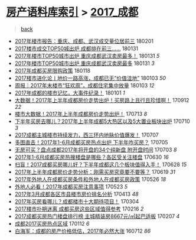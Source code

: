 [房产语料库索引](../../README.md)  > [2017_成都](2017_成都.md)
====
> [back](../README.md)

- [2017年楼市报告：重庆、成都、武汉成交量位居前三](http://jkwz.applinzi.com/ittc/7065041091881862154.html#2017%E5%B9%B4%E6%A5%BC%E5%B8%82%E6%8A%A5%E5%91%8A%EF%BC%9A%E9%87%8D%E5%BA%86%E3%80%81%E6%88%90%E9%83%BD%E3%80%81%E6%AD%A6%E6%B1%89%E6%88%90%E4%BA%A4%E9%87%8F%E4%BD%8D%E5%B1%85%E5%89%8D%E4%B8%89) 180201  
- [2017楼市成交TOP50城出炉 成都排在前三……](http://jkwz.applinzi.com/ittc/7064768221817603079.html#2017%E6%A5%BC%E5%B8%82%E6%88%90%E4%BA%A4TOP50%E5%9F%8E%E5%87%BA%E7%82%89+%E6%88%90%E9%83%BD%E6%8E%92%E5%9C%A8%E5%89%8D%E4%B8%89%E2%80%A6%E2%80%A6) 180131  
- [2017年楼市TOP50城市出炉 重庆成都武汉卖房最多！](http://jkwz.applinzi.com/ittc/7064753549286573066.html#2017%E5%B9%B4%E6%A5%BC%E5%B8%82TOP50%E5%9F%8E%E5%B8%82%E5%87%BA%E7%82%89+%E9%87%8D%E5%BA%86%E6%88%90%E9%83%BD%E6%AD%A6%E6%B1%89%E5%8D%96%E6%88%BF%E6%9C%80%E5%A4%9A%EF%BC%81) 180131 *5* 
- [2017年楼市TOP50城市出炉 重庆成都武汉卖房最多](http://jkwz.applinzi.com/ittc/7064636763211826182.html#2017%E5%B9%B4%E6%A5%BC%E5%B8%82TOP50%E5%9F%8E%E5%B8%82%E5%87%BA%E7%82%89+%E9%87%8D%E5%BA%86%E6%88%90%E9%83%BD%E6%AD%A6%E6%B1%89%E5%8D%96%E6%88%BF%E6%9C%80%E5%A4%9A) 180131 *3* 
- [2017年成都买房限购政策](http://jkwz.applinzi.com/ittc/7059975314946393099.html#2017%E5%B9%B4%E6%88%90%E9%83%BD%E4%B9%B0%E6%88%BF%E9%99%90%E8%B4%AD%E6%94%BF%E7%AD%96) 180118  
- [2017楼市进化论丨地价一路高涨，成都已无“价值洼地”](http://jkwz.applinzi.com/ittc/7054457093728240657.html#2017%E6%A5%BC%E5%B8%82%E8%BF%9B%E5%8C%96%E8%AE%BA%E4%B8%A8%E5%9C%B0%E4%BB%B7%E4%B8%80%E8%B7%AF%E9%AB%98%E6%B6%A8%EF%BC%8C%E6%88%90%E9%83%BD%E5%B7%B2%E6%97%A0%E2%80%9C%E4%BB%B7%E5%80%BC%E6%B4%BC%E5%9C%B0%E2%80%9D) 180103 *50* 
- [周报｜2017年末楼市“狂欢周”，成都住宅集中放量](http://jkwz.applinzi.com/ittc/7054284953439699979.html#%E5%91%A8%E6%8A%A5%EF%BD%9C2017%E5%B9%B4%E6%9C%AB%E6%A5%BC%E5%B8%82%E2%80%9C%E7%8B%82%E6%AC%A2%E5%91%A8%E2%80%9D%EF%BC%8C%E6%88%90%E9%83%BD%E4%BD%8F%E5%AE%85%E9%9B%86%E4%B8%AD%E6%94%BE%E9%87%8F) 180103 *12* 
- [2017年成都的楼市记忆，大事件纪录！](http://jkwz.applinzi.com/ittc/7053760641586693130.html#2017%E5%B9%B4%E6%88%90%E9%83%BD%E7%9A%84%E6%A5%BC%E5%B8%82%E8%AE%B0%E5%BF%86%EF%BC%8C%E5%A4%A7%E4%BA%8B%E4%BB%B6%E7%BA%AA%E5%BD%95%EF%BC%81) 180101 *1* 
- [大数据！2017年上半年成都房价走势出炉！买房路上且行且珍惜啊！](http://jkwz.applinzi.com/ittc/7012404860434252816.html#%E5%A4%A7%E6%95%B0%E6%8D%AE%EF%BC%812017%E5%B9%B4%E4%B8%8A%E5%8D%8A%E5%B9%B4%E6%88%90%E9%83%BD%E6%88%BF%E4%BB%B7%E8%B5%B0%E5%8A%BF%E5%87%BA%E7%82%89%EF%BC%81%E4%B9%B0%E6%88%BF%E8%B7%AF%E4%B8%8A%E4%B8%94%E8%A1%8C%E4%B8%94%E7%8F%8D%E6%83%9C%E5%95%8A%EF%BC%81) 170912 *22* 
- [楼市大数据！2017年上半年成都房价走势出炉！](http://jkwz.applinzi.com/ittc/6989830145962411024.html#%E6%A5%BC%E5%B8%82%E5%A4%A7%E6%95%B0%E6%8D%AE%EF%BC%812017%E5%B9%B4%E4%B8%8A%E5%8D%8A%E5%B9%B4%E6%88%90%E9%83%BD%E6%88%BF%E4%BB%B7%E8%B5%B0%E5%8A%BF%E5%87%BA%E7%82%89%EF%BC%81) 170713 *8* 
- [下半年买房去哪儿？2017年上半年成都5大热区以及5大置业板块出炉](http://jkwz.applinzi.com/ittc/6988685755336360977.html#%E4%B8%8B%E5%8D%8A%E5%B9%B4%E4%B9%B0%E6%88%BF%E5%8E%BB%E5%93%AA%E5%84%BF%EF%BC%9F2017%E5%B9%B4%E4%B8%8A%E5%8D%8A%E5%B9%B4%E6%88%90%E9%83%BD5%E5%A4%A7%E7%83%AD%E5%8C%BA%E4%BB%A5%E5%8F%8A5%E5%A4%A7%E7%BD%AE%E4%B8%9A%E6%9D%BF%E5%9D%97%E5%87%BA%E7%82%89) 170710 *3* 
- [2017成都主城楼市持续发力，西三环内地脉价值爆发！](http://jkwz.applinzi.com/ittc/6987568577908311045.html#2017%E6%88%90%E9%83%BD%E4%B8%BB%E5%9F%8E%E6%A5%BC%E5%B8%82%E6%8C%81%E7%BB%AD%E5%8F%91%E5%8A%9B%EF%BC%8C%E8%A5%BF%E4%B8%89%E7%8E%AF%E5%86%85%E5%9C%B0%E8%84%89%E4%BB%B7%E5%80%BC%E7%88%86%E5%8F%91%EF%BC%81) 170707  
- [多图直击！2017年1-6月成都买房热点出炉 下半年咋买房？](http://jkwz.applinzi.com/ittc/6986734589417358352.html#%E5%A4%9A%E5%9B%BE%E7%9B%B4%E5%87%BB%EF%BC%812017%E5%B9%B41-6%E6%9C%88%E6%88%90%E9%83%BD%E4%B9%B0%E6%88%BF%E7%83%AD%E7%82%B9%E5%87%BA%E7%82%89+%E4%B8%8B%E5%8D%8A%E5%B9%B4%E5%92%8B%E4%B9%B0%E6%88%BF%EF%BC%9F) 170705  
- [无房可买？盘点成都2017年将开盘的34个纯新盘 附开盘时间](http://jkwz.applinzi.com/ittc/6986094705937744901.html#%E6%97%A0%E6%88%BF%E5%8F%AF%E4%B9%B0%EF%BC%9F%E7%9B%98%E7%82%B9%E6%88%90%E9%83%BD2017%E5%B9%B4%E5%B0%86%E5%BC%80%E7%9B%98%E7%9A%8434%E4%B8%AA%E7%BA%AF%E6%96%B0%E7%9B%98+%E9%99%84%E5%BC%80%E7%9B%98%E6%97%B6%E9%97%B4) 170703 *8* 
- [2017年1-6月成都买房热搜楼盘是哪些？各区受关注楼盘](http://jkwz.applinzi.com/ittc/6984904374554723333.html#2017%E5%B9%B41-6%E6%9C%88%E6%88%90%E9%83%BD%E4%B9%B0%E6%88%BF%E7%83%AD%E6%90%9C%E6%A5%BC%E7%9B%98%E6%98%AF%E5%93%AA%E4%BA%9B%EF%BC%9F%E5%90%84%E5%8C%BA%E5%8F%97%E5%85%B3%E6%B3%A8%E6%A5%BC%E7%9B%98) 170630 *16* 
- [扫盲！2017成都买房哪儿好？下半年成都这几个板块值得入手！](http://jkwz.applinzi.com/ittc/6984258674712118276.html#%E6%89%AB%E7%9B%B2%EF%BC%812017%E6%88%90%E9%83%BD%E4%B9%B0%E6%88%BF%E5%93%AA%E5%84%BF%E5%A5%BD%EF%BC%9F%E4%B8%8B%E5%8D%8A%E5%B9%B4%E6%88%90%E9%83%BD%E8%BF%99%E5%87%A0%E4%B8%AA%E6%9D%BF%E5%9D%97%E5%80%BC%E5%BE%97%E5%85%A5%E6%89%8B%EF%BC%81) 170628 *15* 
- [2017年上半年成都房价走势分析：刚需买房究竟要不要等？](http://jkwz.applinzi.com/ittc/6980824142004618244.html#2017%E5%B9%B4%E4%B8%8A%E5%8D%8A%E5%B9%B4%E6%88%90%E9%83%BD%E6%88%BF%E4%BB%B7%E8%B5%B0%E5%8A%BF%E5%88%86%E6%9E%90%EF%BC%9A%E5%88%9A%E9%9C%80%E4%B9%B0%E6%88%BF%E7%A9%B6%E7%AB%9F%E8%A6%81%E4%B8%8D%E8%A6%81%E7%AD%89%EF%BC%9F) 170619 *31* 
- [2017年外地人在成都买房条件和外地人在成都买房政策](http://jkwz.applinzi.com/ittc/6971912668897084421.html#2017%E5%B9%B4%E5%A4%96%E5%9C%B0%E4%BA%BA%E5%9C%A8%E6%88%90%E9%83%BD%E4%B9%B0%E6%88%BF%E6%9D%A1%E4%BB%B6%E5%92%8C%E5%A4%96%E5%9C%B0%E4%BA%BA%E5%9C%A8%E6%88%90%E9%83%BD%E4%B9%B0%E6%88%BF%E6%94%BF%E7%AD%96) 170526 *18* 
- [外地人必看！2017年成都买房注意事项](http://jkwz.applinzi.com/ittc/6970916323981788165.html#%E5%A4%96%E5%9C%B0%E4%BA%BA%E5%BF%85%E7%9C%8B%EF%BC%812017%E5%B9%B4%E6%88%90%E9%83%BD%E4%B9%B0%E6%88%BF%E6%B3%A8%E6%84%8F%E4%BA%8B%E9%A1%B9) 170523 *5* 
- [2017年3月成都各区市县楼市房价排名分析](http://jkwz.applinzi.com/ittc/6956009726818124804.html#2017%E5%B9%B43%E6%9C%88%E6%88%90%E9%83%BD%E5%90%84%E5%8C%BA%E5%B8%82%E5%8E%BF%E6%A5%BC%E5%B8%82%E6%88%BF%E4%BB%B7%E6%8E%92%E5%90%8D%E5%88%86%E6%9E%90) 170413 *48* 
- [2017年买房看哪儿？成都楼市十大期待项目！](http://jkwz.applinzi.com/ittc/6941234972525593605.html#2017%E5%B9%B4%E4%B9%B0%E6%88%BF%E7%9C%8B%E5%93%AA%E5%84%BF%EF%BC%9F%E6%88%90%E9%83%BD%E6%A5%BC%E5%B8%82%E5%8D%81%E5%A4%A7%E6%9C%9F%E5%BE%85%E9%A1%B9%E7%9B%AE%EF%BC%81) 170304  
- [2017楼市扑朔迷离 成都买房这些区域值得参考](http://jkwz.applinzi.com/ittc/6935219501661684740.html#2017%E6%A5%BC%E5%B8%82%E6%89%91%E6%9C%94%E8%BF%B7%E7%A6%BB+%E6%88%90%E9%83%BD%E4%B9%B0%E6%88%BF%E8%BF%99%E4%BA%9B%E5%8C%BA%E5%9F%9F%E5%80%BC%E5%BE%97%E5%8F%82%E8%80%83) 170216 *2* 
- [2017成都买房热门楼盘排行榜 主城精装房8667元/㎡起巴适板](http://jkwz.applinzi.com/ittc/6931677570801337348.html#2017%E6%88%90%E9%83%BD%E4%B9%B0%E6%88%BF%E7%83%AD%E9%97%A8%E6%A5%BC%E7%9B%98%E6%8E%92%E8%A1%8C%E6%A6%9C+%E4%B8%BB%E5%9F%8E%E7%B2%BE%E8%A3%85%E6%88%BF8667%E5%85%83%2F%E3%8E%A1%E8%B5%B7%E5%B7%B4%E9%80%82%E6%9D%BF) 170207 *4* 
- [成都2017买房热点区域](http://jkwz.applinzi.com/ittc/6922187555146826757.html#%E6%88%90%E9%83%BD2017%E4%B9%B0%E6%88%BF%E7%83%AD%E7%82%B9%E5%8C%BA%E5%9F%9F) 170112 *6* 
- [白海军：成都的房产价格低估，2017年必然大涨](http://jkwz.applinzi.com/ittc/6853939560555480068.html#%E7%99%BD%E6%B5%B7%E5%86%9B%EF%BC%9A%E6%88%90%E9%83%BD%E7%9A%84%E6%88%BF%E4%BA%A7%E4%BB%B7%E6%A0%BC%E4%BD%8E%E4%BC%B0%EF%BC%8C2017%E5%B9%B4%E5%BF%85%E7%84%B6%E5%A4%A7%E6%B6%A8) 160712 *86* 
